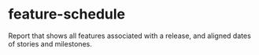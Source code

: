# feature-schedule
Report that shows all features associated with a release, and aligned dates of stories and milestones.  
